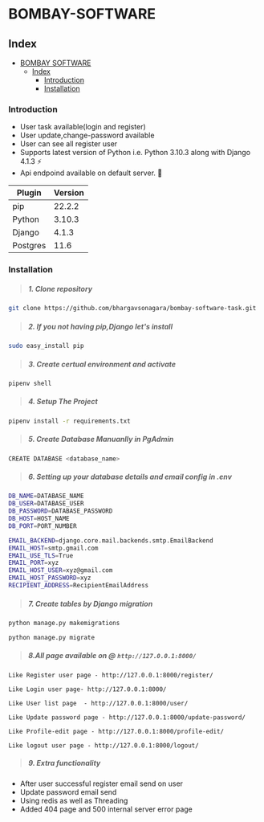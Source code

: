 # BOMBAY-SOFTWARE

## Index

- [BOMBAY SOFTWARE](#bombay-soft)
  - [Index](#index)
    - [Introduction](#introduction)
    - [Installation](#installation)

### Introduction

- User task available(login and register)
- User update,change-password available
- User can see all register user
- Supports latest version of Python i.e. Python 3.10.3 along with Django 4.1.3 :zap:
- Api endpoind available on default server. :nail_care:

| Plugin   | **Version** |
| -------- | ----------- |
| pip      | 22.2.2      |
| Python   | 3.10.3      |
| Django   | 4.1.3       |
| Postgres | 11.6        |

### Installation

> ##### 1. Clone repository

```sh
git clone https://github.com/bhargavsonagara/bombay-software-task.git
```

> ##### 2. If you not having pip,Django let's install

```sh
sudo easy_install pip
```

> ##### 3. Create certual environment and activate

```sh
pipenv shell
```

> ##### 4. Setup The Project

```sh
pipenv install -r requirements.txt
```

> ##### 5. Create Database Manuanlly in PgAdmin

```sh
CREATE DATABASE <database_name>
```

> ##### 6. Setting up your database details and email config in .env

```sh
DB_NAME=DATABASE_NAME
DB_USER=DATABASE_USER
DB_PASSWORD=DATABASE_PASSWORD
DB_HOST=HOST_NAME
DB_PORT=PORT_NUMBER

EMAIL_BACKEND=django.core.mail.backends.smtp.EmailBackend
EMAIL_HOST=smtp.gmail.com
EMAIL_USE_TLS=True
EMAIL_PORT=xyz
EMAIL_HOST_USER=xyz@gmail.com
EMAIL_HOST_PASSWORD=xyz
RECIPIENT_ADDRESS=RecipientEmailAddress
```

> ##### 7. Create tables by Django migration

```sh
python manage.py makemigrations

python manage.py migrate
```

> ##### 8.All page available on @ `http://127.0.0.1:8000/`

```
Like Register user page - http://127.0.0.1:8000/register/

Like Login user page- http://127.0.0.1:8000/

Like User list page  - http://127.0.0.1:8000/user/

Like Update password page - http://127.0.0.1:8000/update-password/

Like Profile-edit page - http://127.0.0.1:8000/profile-edit/

Like logout user page - http://127.0.0.1:8000/logout/

```

> ##### 9. Extra functionality

- After user successful register email send on user
- Update password email send
- Using redis as well as Threading 
- Added 404 page and 500 internal server error page
<br />

